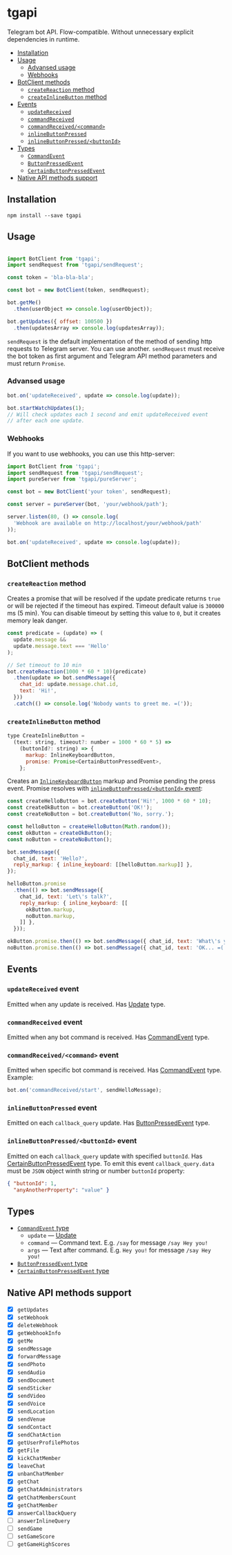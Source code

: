 # tgapi

Telegram bot API. Flow-compatible. Without unnecessary explicit dependencies in runtime.

- [Installation](#installation)
- [Usage](#usage)
  - [Advansed usage](#advansed-usage)
  - [Webhooks](#webhooks)
- [BotClient methods](#botclient-methods)
  - [`createReaction` method](#createreaction-method)
  - [`createInlineButton` method](#createinlinebutton-method)
- [Events](#events)
  - [`updateReceived`](#updatereceived-event)
  - [`commandReceived`](#commandreceived-event)
  - [`commandReceived/<command>`](#commandreceivedcommand-event)
  - [`inlineButtonPressed`](#inlinebuttonpressed-event)
  - [`inlineButtonPressed/<buttonId>`](#inlinebuttonpressedbuttonid-event)
- [Types](#types)
  - [`CommandEvent`][CommandEvent]
  - [`ButtonPressedEvent`][ButtonPressedEvent]
  - [`CertainButtonPressedEvent`][CertainButtonPressedEvent]
- [Native API methods support](#native-api-methods-support)

## Installation

```
npm install --save tgapi
```

## Usage

```javascript

import BotClient from 'tgapi';
import sendRequest from 'tgapi/sendRequest';

const token = 'bla-bla-bla';

const bot = new BotClient(token, sendRequest);

bot.getMe()
  .then(userObject => console.log(userObject));

bot.getUpdates({ offset: 100500 })
  .then(updatesArray => console.log(updatesArray));
```

`sendRequest` is the default implementation of the method of sending http requests to Telegram
server. You can use another. `sendRequest` must receive the bot token as first argument and
Telegram API method parameters and must return `Promise`.

### Advansed usage

```javascript
bot.on('updateReceived', update => console.log(update));

bot.startWatchUpdates(1);
// Will check updates each 1 second and emit updateReceived event
// after each one update.
```

### Webhooks

If you want to use webhooks, you can use this http-server:

```javascript
import BotClient from 'tgapi';
import sendRequest from 'tgapi/sendRequest';
import pureServer from 'tgapi/pureServer';

const bot = new BotClient('your token', sendRequest);

const server = pureServer(bot, 'your/webhook/path');

server.listen(80, () => console.log(
  'Webhook are available on http://localhost/your/webhook/path'
));

bot.on('updateReceived', update => console.log(update));
```

## BotClient methods

### `createReaction` method

Creates a promise
that will be resolved if the update predicate returns `true` or will be rejected if the timeout has
expired. Timeout default value is `300000` ms (5 min). You can disable timeout by setting this value
to `0`, but it creates memory leak danger.

```javascript
const predicate = (update) => (
  update.message &&
  update.message.text === 'Hello'
);

// Set timeout to 10 min
bot.createReaction(1000 * 60 * 10)(predicate)
  .then(update => bot.sendMessage({
    chat_id: update.message.chat.id,
    text: 'Hi!',
  }))
  .catch(() => console.log('Nobody wants to greet me. =('));
```

### `createInlineButton` method

```javascript
type CreateInlineButton =
  (text: string, timeout?: number = 1000 * 60 * 5) =>
    (buttonId?: string) => {
      markup: InlineKeyboardButton,
      promise: Promise<CertainButtonPressedEvent>,
    };
```

Creates an [`InlineKeyboardButton`](https://core.telegram.org/bots/API#inlinekeyboardbutton) markup
and Promise pending the press event. Promise resolves with
[`inlineButtonPressed/<buttonId>` event](#inlinebuttonpressedbuttonid-event):

```javascript
const createHelloButton = bot.createButton('Hi!', 1000 * 60 * 10);
const createOkButton = bot.createButton('OK!');
const createNoButton = bot.createButton('No, sorry.');

const helloButton = createHelloButton(Math.random());
const okButton = createOkButton();
const noButton = createNoButton();

bot.sendMessage({
  chat_id, text: 'Hello?',
  reply_markup: { inline_keyboard: [[helloButton.markup]] },
});

helloButton.promise
  .then(() => bot.sendMessage({
    chat_id, text: 'Let\'s talk?',
    reply_markup: { inline_keyboard: [[
      okButton.markup,
      noButton.markup,
    ]] },
  }));

okButton.promise.then(() => bot.sendMessage({ chat_id, text: 'What\'s your name?' }));
noButton.promise.then(() => bot.sendMessage({ chat_id, text: 'OK... =(' }));
```

## Events

### `updateReceived` event

Emitted when any update is received. Has [Update](https://core.telegram.org/bots/API#update) type.

### `commandReceived` event

Emitted when any bot command is received. Has [CommandEvent](#commandevent-type) type.

### `commandReceived/<command>` event

Emitted when specific bot command is received. Has [CommandEvent](#commandevent-type) type. Example:

```javascript
bot.on('commandReceived/start', sendHelloMessage);
```

### `inlineButtonPressed` event

Emitted on each `callback_query` update. Has [ButtonPressedEvent](#buttonpressedevent-type) type.

### `inlineButtonPressed/<buttonId>` event

Emitted on each `callback_query` update with specified `buttonId`. Has
[CertainButtonPressedEvent](#certainbuttonpressedevent-type) type. To emit this event
`callback_query.data` must be `JSON` object winth string or number `buttonId` property:

```json
{ "buttonId": 1,
  "anyAnotherProperty": "value" }
```

## Types

- [`CommandEvent` type][CommandEvent]
  - `update` — [Update](https://core.telegram.org/bots/API#update)
  - `command` — Command text. E.g. `/say` for message `/say Hey you!`
  - `args` — Text after command. E.g. `Hey you!` for message `/say Hey you!`
- [`ButtonPressedEvent` type][ButtonPressedEvent]
- [`CertainButtonPressedEvent` type][CertainButtonPressedEvent]

## Native API methods support

- [x] `getUpdates`
- [x] `setWebhook`
- [x] `deleteWebhook`
- [x] `getWebhookInfo`
- [x] `getMe`
- [x] `sendMessage`
- [x] `forwardMessage`
- [x] `sendPhoto`
- [x] `sendAudio`
- [x] `sendDocument`
- [x] `sendSticker`
- [x] `sendVideo`
- [x] `sendVoice`
- [x] `sendLocation`
- [x] `sendVenue`
- [x] `sendContact`
- [x] `sendChatAction`
- [x] `getUserProfilePhotos`
- [x] `getFile`
- [x] `kickChatMember`
- [x] `leaveChat`
- [x] `unbanChatMember`
- [x] `getChat`
- [x] `getChatAdministrators`
- [x] `getChatMembersCount`
- [x] `getChatMember`
- [x] `answerCallbackQuery`
- [ ] `answerInlineQuery`
- [ ] `sendGame`
- [ ] `setGameScore`
- [ ] `getGameHighScores`

[CommandEvent]: src/types/index.js#L15
[ButtonPressedEvent]: src/types/index.js#L21
[CertainButtonPressedEvent]: src/types/index.js#L26
